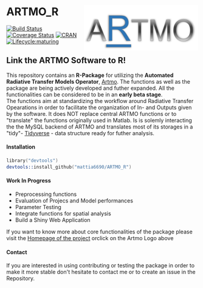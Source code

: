 # ARTMO_R <a href="https://mattia6690.github.io/ARTMO_R/"><img align="right" src="docs/data/ARTMOR_logoR.png" width="300" height="120" /></a>

[![Build Status](https://travis-ci.org/mattia6690/ARTMO_R.svg?branch=dev)](https://travis-ci.org/mattia6690/ARTMO_R) 
[![Coverage Status](https://img.shields.io/codecov/c/github/mattia6690/ARTMO_R/master.svg)](https://codecov.io/github/mattia6690/ARTMO_R)
[![CRAN](http://www.r-pkg.org/badges/version/ARTMOR)](https://cran.r-project.org/package=ARTMOR)
[![Lifecycle:maturing](https://img.shields.io/badge/lifecycle-experimental-orange.svg)](https://www.tidyverse.org/lifecycle/#experimental)

## Link the ARTMO Software to R!

This repository contains an **R-Package** for utilizing the **Automated Radiative Transfer Models Operator**, [Artmo](http://ipl.uv.es/artmo/). The functions as well as the package are being actively developed and futher expanded. All the functionalities can be considered to be in an **early beta stage**.  
The functions aim at standardizing the workflow around Radiative Transfer Opearations in order to facilitate the organization of In- and Outputs given by the software. It does NOT replace central ARTMO functions or to "translate" the functions originally used in Matlab. Is is solemly interacting the the MySQL backend of ARTMO and translates most of its storages in a "tidy"- [Tidyverse](https://www.tidyverse.org/) - data structure ready for futher analysis.  

#### Installation

```s
library("devtools")
devtools::install_github("mattia6690/ARTMO_R")
```

#### Work In Progress

* Preprocessing functions
* Evaluation of Projecs and Model performances
* Parameter Testing 
* Integrate functions for spatial analysis
* Build a Shiny Web Application

If you want to know more about core functionalities of the package please visit the [Homepage of the project](https://mattia6690.github.io/ARTMO_R/) orclick on the Artmo Logo above

#### Contact

If you are interested in using contributing or testing the package in order to make it more stable don't hesitate to contact me or to create an issue in the Repository.